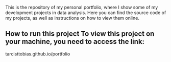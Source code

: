 This is the repository of my personal portfolio, where I show some of my development projects in data analysis. Here you can find the source code of my projects, as well as instructions on how to view them online.

## How to run this project To view this project on your machine, you need to access the link: 
tarcisttobias.github.io/portfolio
